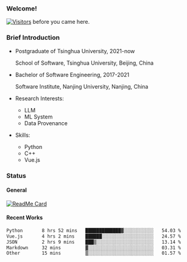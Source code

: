### Welcome!

[![Visitors](https://visitor-badge.laobi.icu/badge?page_id=HermitSun.HermitSun)]() before you came here.

### Brief Introduction

- Postgraduate of Tsinghua University, 2021-now
  
  School of Software, Tsinghua University, Beijing, China

- Bachelor of Software Engineering, 2017-2021
  
  Software Institute, Nanjing University, Nanjing, China

- Research Interests:
  - LLM
  - ML System
  - Data Provenance

- Skills:
  - Python
  - C++
  - Vue.js

### Status

#### General

[![ReadMe Card](https://github-readme-stats.hermitsun.vercel.app/api?username=HermitSun&count_private=true&show_icons=true)]()

#### Recent Works

<!--START_SECTION:waka-->

```txt
Python       8 hrs 52 mins   █████████████▓░░░░░░░░░░░   54.03 %
Vue.js       4 hrs 2 mins    ██████░░░░░░░░░░░░░░░░░░░   24.57 %
JSON         2 hrs 9 mins    ███▒░░░░░░░░░░░░░░░░░░░░░   13.14 %
Markdown     32 mins         ▓░░░░░░░░░░░░░░░░░░░░░░░░   03.31 %
Other        15 mins         ▒░░░░░░░░░░░░░░░░░░░░░░░░   01.57 %
```

<!--END_SECTION:waka-->
